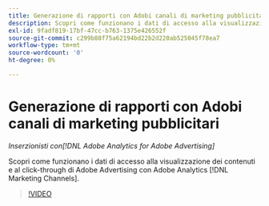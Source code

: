 ```yaml
---
title: Generazione di rapporti con Adobi canali di marketing pubblicitari
description: Scopri come funzionano i dati di accesso alla visualizzazione dei contenuti e al click-through di Adobe Advertising con Adobe Analytics [!DNL Marketing Channels].
exl-id: 9fadf819-17bf-47cc-b763-1375e426552f
source-git-commit: c299b88f75a62194bd22b2d220ab525045f78ea7
workflow-type: tm+mt
source-wordcount: '0'
ht-degree: 0%

---
```


# Generazione di rapporti con Adobi canali di marketing pubblicitari

*Inserzionisti con[!DNL Adobe Analytics for Adobe Advertising]*

Scopri come funzionano i dati di accesso alla visualizzazione dei contenuti e al click-through di Adobe Advertising con Adobe Analytics [!DNL Marketing Channels].

>[!VIDEO](https://video.tv.adobe.com/v/33502)
